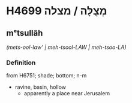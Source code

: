 # H4699 מְצֻלָּה / מצלה

## mᵉtsullâh

_(mets-ool-law' | meh-tsool-LAW | meh-tsoo-LA)_

### Definition

from H6751; shade; bottom; n-m

- ravine, basin, hollow
  - apparently a place near Jerusalem

